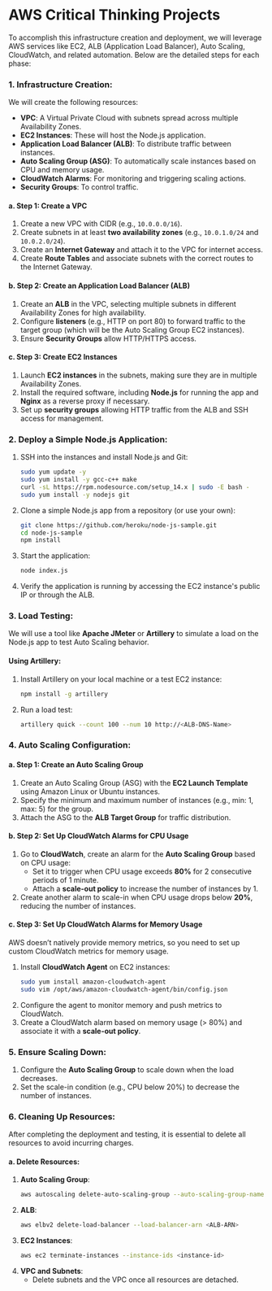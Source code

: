 # AWS Critical Thinking Projects

To accomplish this infrastructure creation and deployment, we will leverage AWS services like EC2, ALB (Application Load Balancer), Auto Scaling, CloudWatch, and related automation. Below are the detailed steps for each phase:

### 1. **Infrastructure Creation**:
We will create the following resources:
- **VPC**: A Virtual Private Cloud with subnets spread across multiple Availability Zones.
- **EC2 Instances**: These will host the Node.js application.
- **Application Load Balancer (ALB)**: To distribute traffic between instances.
- **Auto Scaling Group (ASG)**: To automatically scale instances based on CPU and memory usage.
- **CloudWatch Alarms**: For monitoring and triggering scaling actions.
- **Security Groups**: To control traffic.

#### a. **Step 1: Create a VPC**
1. Create a new VPC with CIDR (e.g., `10.0.0.0/16`).
2. Create subnets in at least **two availability zones** (e.g., `10.0.1.0/24` and `10.0.2.0/24`).
3. Create an **Internet Gateway** and attach it to the VPC for internet access.
4. Create **Route Tables** and associate subnets with the correct routes to the Internet Gateway.

#### b. **Step 2: Create an Application Load Balancer (ALB)**
1. Create an **ALB** in the VPC, selecting multiple subnets in different Availability Zones for high availability.
2. Configure **listeners** (e.g., HTTP on port 80) to forward traffic to the target group (which will be the Auto Scaling Group EC2 instances).
3. Ensure **Security Groups** allow HTTP/HTTPS access.

#### c. **Step 3: Create EC2 Instances**
1. Launch **EC2 instances** in the subnets, making sure they are in multiple Availability Zones.
2. Install the required software, including **Node.js** for running the app and **Nginx** as a reverse proxy if necessary.
3. Set up **security groups** allowing HTTP traffic from the ALB and SSH access for management.

### 2. **Deploy a Simple Node.js Application**:
1. SSH into the instances and install Node.js and Git:
   ```bash
   sudo yum update -y
   sudo yum install -y gcc-c++ make
   curl -sL https://rpm.nodesource.com/setup_14.x | sudo -E bash -
   sudo yum install -y nodejs git
   ```
2. Clone a simple Node.js app from a repository (or use your own):
   ```bash
   git clone https://github.com/heroku/node-js-sample.git
   cd node-js-sample
   npm install
   ```
3. Start the application:
   ```bash
   node index.js
   ```
4. Verify the application is running by accessing the EC2 instance's public IP or through the ALB.

### 3. **Load Testing**:
We will use a tool like **Apache JMeter** or **Artillery** to simulate a load on the Node.js app to test Auto Scaling behavior.

#### Using Artillery:
1. Install Artillery on your local machine or a test EC2 instance:
   ```bash
   npm install -g artillery
   ```
2. Run a load test:
   ```bash
   artillery quick --count 100 --num 10 http://<ALB-DNS-Name>
   ```

### 4. **Auto Scaling Configuration**:

#### a. **Step 1: Create an Auto Scaling Group**
1. Create an Auto Scaling Group (ASG) with the **EC2 Launch Template** using Amazon Linux or Ubuntu instances.
2. Specify the minimum and maximum number of instances (e.g., min: 1, max: 5) for the group.
3. Attach the ASG to the **ALB Target Group** for traffic distribution.

#### b. **Step 2: Set Up CloudWatch Alarms for CPU Usage**
1. Go to **CloudWatch**, create an alarm for the **Auto Scaling Group** based on CPU usage:
   - Set it to trigger when CPU usage exceeds **80%** for 2 consecutive periods of 1 minute.
   - Attach a **scale-out policy** to increase the number of instances by 1.
2. Create another alarm to scale-in when CPU usage drops below **20%**, reducing the number of instances.

#### c. **Step 3: Set Up CloudWatch Alarms for Memory Usage**
AWS doesn’t natively provide memory metrics, so you need to set up custom CloudWatch metrics for memory usage.
1. Install **CloudWatch Agent** on EC2 instances:
   ```bash
   sudo yum install amazon-cloudwatch-agent
   sudo vim /opt/aws/amazon-cloudwatch-agent/bin/config.json
   ```
2. Configure the agent to monitor memory and push metrics to CloudWatch.
3. Create a CloudWatch alarm based on memory usage (> 80%) and associate it with a **scale-out policy**.

### 5. **Ensure Scaling Down**:
1. Configure the **Auto Scaling Group** to scale down when the load decreases.
2. Set the scale-in condition (e.g., CPU below 20%) to decrease the number of instances.

### 6. **Cleaning Up Resources**:
After completing the deployment and testing, it is essential to delete all resources to avoid incurring charges.

#### a. **Delete Resources**:
1. **Auto Scaling Group**:
   ```bash
   aws autoscaling delete-auto-scaling-group --auto-scaling-group-name <name> --force-delete
   ```
2. **ALB**:
   ```bash
   aws elbv2 delete-load-balancer --load-balancer-arn <ALB-ARN>
   ```
3. **EC2 Instances**:
   ```bash
   aws ec2 terminate-instances --instance-ids <instance-id>
   ```
4. **VPC and Subnets**:
   - Delete subnets and the VPC once all resources are detached.

